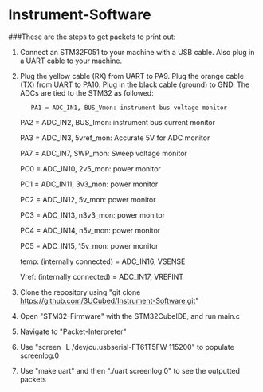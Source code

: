 # Instrument-Software
###These are the steps to get packets to print out:
  1. Connect an STM32F051 to your machine with a USB cable. Also plug in a UART cable to your machine.
  2. Plug the yellow cable (RX) from UART to PA9. Plug the orange cable (TX) from UART to PA10. Plug in the black cable (ground) to GND. The ADCs are tied      to the STM32 as followed:

         	PA1 = ADC_IN1, BUS_Vmon: instrument bus voltage monitor
	 
	 	PA2 = ADC_IN2, BUS_Imon: instrument bus current monitor
	 
	 	PA3 = ADC_IN3, 5vref_mon: Accurate 5V for ADC monitor
	 
	 	PA7 = ADC_IN7, SWP_mon: Sweep voltage monitor
	 
	 	PC0 = ADC_IN10, 2v5_mon: power monitor
	 
	 	PC1 = ADC_IN11, 3v3_mon: power monitor
	 
	 	PC2 = ADC_IN12, 5v_mon: power monitor
	 
	 	PC3 = ADC_IN13, n3v3_mon: power monitor
	 
	 	PC4 = ADC_IN14, n5v_mon: power monitor
	 
	 	PC5 = ADC_IN15, 15v_mon: power monitor
	 
	 	temp: (internally connected) = ADC_IN16, VSENSE
	 
	 	Vref: (internally connected) = ADC_IN17, VREFINT
	 
  3. Clone the repository using "git clone https://github.com/3UCubed/Instrument-Software.git"
  4. Open "STM32-Firmware" with the STM32CubeIDE, and run main.c
  5. Navigate to "Packet-Interpreter"
  6. Use "screen -L /dev/cu.usbserial-FT61T5FW 115200" to populate screenlog.0
  7. Use "make uart" and then "./uart screenlog.0" to see the outputted packets
